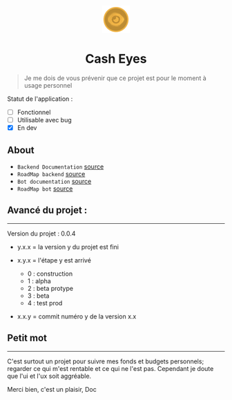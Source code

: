 <div align="center">
	<img src="./asset/logo.png" alt="Cash Eyes logo" />
</div>
<div align="center">
    <h1>Cash Eyes</h1>
</div>

> Je me dois de vous prévenir que ce projet est pour le moment à usage personnel

Statut de l'application :
- [ ] Fonctionnel
- [ ] Utilisable avec bug
- [x] En dev

## About
- `Backend Documentation` [source](./backend/README.md)
- `RoadMap backend` [source](./backend/RoadMap.md)
- `Bot documentation` [source](./bot/README.md)
- `RoadMap bot` [source](./bot/RoadMap.md)

## Avancé du projet :
------------
Version du projet : 0.0.4
- y.x.x = la version y du projet est fini
- x.y.x = l'étape y est arrivé 
    - 0 : construction
    - 1 : alpha
    - 2 : beta protype
    - 3 : beta
    - 4 : test prod

- x.x.y = commit numéro y de la version x.x

## Petit mot 
------------

C'est surtout un projet pour suivre mes fonds et budgets personnels; regarder ce qui m'est rentable et ce qui ne l'est pas.
Cependant je doute que l'ui et l'ux soit aggréable.

Merci bien, c'est un plaisir,
Doc